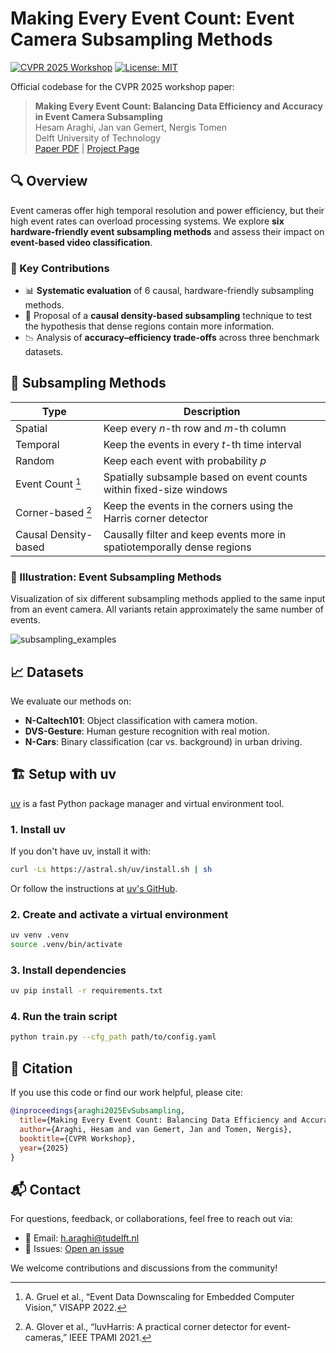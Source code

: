 # Making Every Event Count: Event Camera Subsampling Methods

[![CVPR 2025 Workshop](https://img.shields.io/badge/CVPR-2025-blue)](https://cvpr2025.thecvf.com/)
[![License: MIT](https://img.shields.io/badge/license-MIT-green.svg)](LICENSE)

Official codebase for the CVPR 2025 workshop paper:

> **Making Every Event Count: Balancing Data Efficiency and Accuracy in Event Camera Subsampling**  
> Hesam Araghi, Jan van Gemert, Nergis Tomen  
> Delft University of Technology  
> [Paper PDF](http://arxiv.org/abs/2505.21187) | [Project Page](https://github.com/hesamaraghi/event-camera-subsampling-methods)

## 🔍 Overview

Event cameras offer high temporal resolution and power efficiency, but their high event rates can overload processing systems. We explore **six hardware-friendly event subsampling methods** and assess their impact on **event-based video classification**.

### 🔑 Key Contributions

- 📊 **Systematic evaluation** of 6 causal, hardware-friendly subsampling methods.
- 🧠 Proposal of a **causal density-based subsampling** technique to test the hypothesis that dense regions contain more information.
- 📉 Analysis of **accuracy–efficiency trade-offs** across three benchmark datasets.

## 📂 Subsampling Methods

| Type                     | Description                                  |
|--------------------------|----------------------------------------------|
| Spatial                 | Keep every *n*-th row and *m*-th column        |
| Temporal                | Keep the events in every *t*-th time interval             |
| Random                  | Keep each event with probability *p*     |
| Event Count [^1]            | Spatially subsample based on event counts within fixed-size windows   |
| Corner-based [^2]            | Keep the events in the corners using the Harris corner detector  |
| Causal Density-based    | Causally filter and keep events more in spatiotemporally dense regions   |

[^1]: A. Gruel et al., “Event Data Downscaling for Embedded Computer Vision,” VISAPP 2022.
[^2]: A. Glover et al., “luvHarris: A practical corner detector for event-cameras,” IEEE TPAMI 2021.

### 🧊 Illustration: Event Subsampling Methods

Visualization of six different subsampling methods applied to the same input from an event camera.
All variants retain approximately the same number of events.

![subsampling_examples](https://github.com/user-attachments/assets/5f7ea116-1edb-4253-ae44-d52ef57c90cf)

## 📈 Datasets

We evaluate our methods on:
- **N-Caltech101**: Object classification with camera motion.
- **DVS-Gesture**: Human gesture recognition with real motion.
- **N-Cars**: Binary classification (car vs. background) in urban driving.

## 🏗️ Setup with uv

[uv](https://github.com/astral-sh/uv) is a fast Python package manager and virtual environment tool.

### 1. Install uv

If you don't have uv, install it with:

```bash
curl -Ls https://astral.sh/uv/install.sh | sh
```

Or follow the instructions at [uv's GitHub](https://github.com/astral-sh/uv).

### 2. Create and activate a virtual environment

```bash
uv venv .venv
source .venv/bin/activate
```

### 3. Install dependencies

```bash
uv pip install -r requirements.txt
```

### 4. Run the train script 

```bash
python train.py --cfg_path path/to/config.yaml
```
## 📎 Citation

If you use this code or find our work helpful, please cite:

```bibtex
@inproceedings{araghi2025EvSubsampling,
  title={Making Every Event Count: Balancing Data Efficiency and Accuracy in Event Camera Subsampling},
  author={Araghi, Hesam and van Gemert, Jan and Tomen, Nergis},
  booktitle={CVPR Workshop},
  year={2025}
}
```

## 📬 Contact

For questions, feedback, or collaborations, feel free to reach out via:

- 📧 Email: [h.araghi@tudelft.nl](mailto:h.araghi@tudelft.nl)  
- 🐛 Issues: [Open an issue](https://github.com/hesamaraghi/event-camera-subsampling-methods/issues)

We welcome contributions and discussions from the community!
